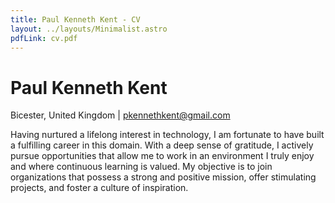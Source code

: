```yaml
---
title: Paul Kenneth Kent - CV
layout: ../layouts/Minimalist.astro
pdfLink: cv.pdf
---
```


# Paul Kenneth Kent

Bicester, United Kingdom | pkennethkent@gmail.com

Having nurtured a lifelong interest in technology, I am fortunate to have built a fulfilling career in this domain. With a deep sense of gratitude, I actively pursue opportunities that allow me to work in an environment I truly enjoy and where continuous learning is valued. My objective is to join organizations that possess a strong and positive mission, offer stimulating projects, and foster a culture of inspiration.
